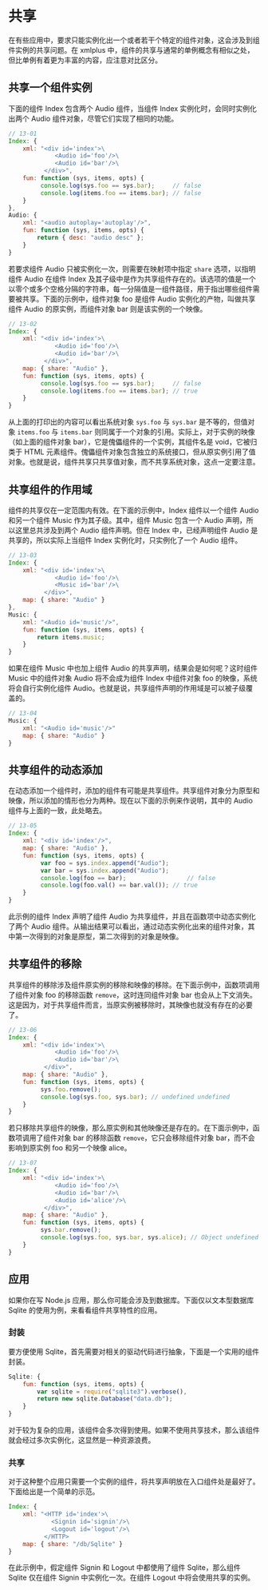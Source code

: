 # 共享

在有些应用中，要求只能实例化出一个或者若干个特定的组件对象，这会涉及到组件实例的共享问题。在 xmlplus 中，组件的共享与通常的单例概念有相似之处，但比单例有着更为丰富的内容，应注意对比区分。

## 共享一个组件实例

下面的组件 Index 包含两个 Audio 组件，当组件 Index 实例化时，会同时实例化出两个 Audio 组件对象，尽管它们实现了相同的功能。

```js
// 13-01
Index: {
    xml: "<div id='index'>\
             <Audio id='foo'/>\
             <Audio id='bar'/>\
          </div>",
    fun: function (sys, items, opts) {
         console.log(sys.foo == sys.bar);     // false
         console.log(items.foo == items.bar); // false
    }
},
Audio: {
    xml: "<audio autoplay='autoplay'/>",
    fun: function (sys, items, opts) {
        return { desc: "audio desc" };
    }
}
```

若要求组件 Audio 只被实例化一次，则需要在映射项中指定 `share` 选项，以指明组件 Audio 在组件 Index 及其子级中是作为共享组件存在的。该选项的值是一个以零个或多个空格分隔的字符串，每一分隔值是一组件路径，用于指出哪些组件需要被共享。下面的示例中，组件对象 foo 是组件 Audio 实例化的产物，叫做共享组件 Audio 的原实例，而组件对象 bar 则是该实例的一个映像。

```js
// 13-02
Index: {
    xml: "<div id='index'>\
             <Audio id='foo'/>\
             <Audio id='bar'/>\
          </div>",
    map: { share: "Audio" },
    fun: function (sys, items, opts) {
         console.log(sys.foo == sys.bar);     // false
         console.log(items.foo == items.bar); // true
    }
}
```

从上面的打印出的内容可以看出系统对象 `sys.foo` 与 `sys.bar` 是不等的，但值对象 `items.foo` 与 `items.bar` 则同属于一个对象的引用。实际上，对于实例的映像（如上面的组件对象 bar），它是傀儡组件的一个实例，其组件名是 void，它被归类于 HTML 元素组件。傀儡组件对象包含独立的系统接口，但从原实例引用了值对象。也就是说，组件共享只共享值对象，而不共享系统对象，这点一定要注意。

## 共享组件的作用域

组件的共享仅在一定范围内有效。在下面的示例中，Index 组件以一个组件 Audio 和另一个组件 Music 作为其子级。其中，组件 Music 包含一个 Audio 声明，所以这里总共涉及到两个 Audio 组件声明。但在 Index 中，已经声明组件 Audio 是共享的，所以实际上当组件 Index 实例化时，只实例化了一个 Audio 组件。

```js
// 13-03
Index: {
    xml: "<div id='index'>\
             <Audio id='foo'/>\
             <Music id='bar'/>\
          </div>",
    map: { share: "Audio" }
},
Music: {
    xml: "<Audio id='music'/>",
    fun: function (sys, items, opts) {
        return items.music;
    }
}
```

如果在组件 Music 中也加上组件 Audio 的共享声明，结果会是如何呢？这时组件 Music 中的组件对象 Audio 将不会成为组件 Index 中组件对象 foo 的映像，系统将会自行实例化组件 Audio。也就是说，共享组件声明的作用域是可以被子级覆盖的。

```js
// 13-04
Music: {
    xml: "<Audio id='music'/>"
    map: { share: "Audio" }
}
```

## 共享组件的动态添加

在动态添加一个组件时，添加的组件有可能是共享组件。共享组件对象分为原型和映像，所以添加的情形也分为两种。现在以下面的示例来作说明，其中的 Audio 组件与上面的一致，此处略去。

```js
// 13-05
Index: {
    xml: "<div id='index'/>",
    map: { share: "Audio" },
    fun: function (sys, items, opts) {
         var foo = sys.index.append("Audio");
         var bar = sys.index.append("Audio");
         console.log(foo == bar);                 // false
         console.log(foo.val() == bar.val()); // true
    }
}
```

此示例的组件 Index 声明了组件 Audio 为共享组件，并且在函数项中动态实例化了两个 Audio 组件。从输出结果可以看出，通过动态实例化出来的组件对象，其中第一次得到的对象是原型，第二次得到的对象是映像。

## 共享组件的移除

共享组件的移除涉及组件原实例的移除和映像的移除。在下面示例中，函数项调用了组件对象 foo 的移除函数 `remove`，这时连同组件对象 bar 也会从上下文消失。这是因为，对于共享组件而言，当原实例被移除时，其映像也就没有存在的必要了。

```js
// 13-06
Index: {
    xml: "<div id='index'>\
             <Audio id='foo'/>\
             <Audio id='bar'/>\
          </div>",
    map: { share: "Audio" },
    fun: function (sys, items, opts) {
         sys.foo.remove();
         console.log(sys.foo, sys.bar); // undefined undefined
    }
}
```

若只移除共享组件的映像，那么原实例和其他映像还是存在的。在下面示例中，函数项调用了组件对象 bar 的移除函数 `remove`，它只会移除组件对象 bar，而不会影响到原实例 foo 和另一个映像 alice。

```js
// 13-07
Index: {
    xml: "<div id='index'>\
             <Audio id='foo'/>\
             <Audio id='bar'/>\
             <Audio id='alice'/>\
          </div>",
    map: { share: "Audio" },
    fun: function (sys, items, opts) {
         sys.bar.remove();
         console.log(sys.foo, sys.bar, sys.alice); // Object undefined Object
    }
}
```

## 应用

如果你在写 Node.js 应用，那么你可能会涉及到数据库。下面仅以文本型数据库 Sqlite 的使用为例，来看看组件共享特性的应用。

### 封装

要方便使用 Sqlite，首先需要对相关的驱动代码进行抽象，下面是一个实用的组件封装。

```js
Sqlite: {
    fun: function (sys, items, opts) {
        var sqlite = require("sqlite3").verbose(),
        return new sqlite.Database("data.db");
    }
}
```

对于较为复杂的应用，该组件会多次得到使用。如果不使用共享技术，那么该组件就会经过多次实例化，这显然是一种资源浪费。

### 共享

对于这种整个应用只需要一个实例的组件，将共享声明放在入口组件处是最好了。下面给出是一个简单的示范。

```js
Index: {
    xml: "<HTTP id='index'>\
            <Signin id='signin'/>\
            <Logout id='logout'/>\
          </HTTP>
    map: { share: "/db/Sqlite" }
}
```

在此示例中，假定组件 Signin 和 Logout 中都使用了组件 Sqlite，那么组件 Sqlite 仅在组件 Signin 中实例化一次。在组件 Logout 中将会使用共享的实例。